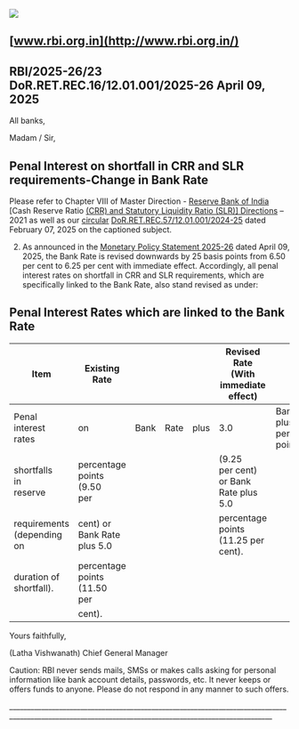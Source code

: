 ![](_page_0_Picture_0.jpeg)

## [www.rbi.org.in](http://www.rbi.org.in/)

## RBI/2025-26/23 DoR.RET.REC.16/12.01.001/2025-26 April 09, 2025

All banks,

Madam / Sir,

## **Penal Interest on shortfall in CRR and SLR requirements-Change in Bank Rate**

Please refer to Chapter VIII of Master Direction - [Reserve Bank of India](https://www.rbi.org.in/Scripts/BS_ViewMasDirections.aspx?id=12131) [Cash Reserve Ratio [\(CRR\) and Statutory Liquidity Ratio \(SLR\)\] Directions](https://www.rbi.org.in/Scripts/BS_ViewMasDirections.aspx?id=12131) – 2021 as well as our [circular](https://www.rbi.org.in/Scripts/NotificationUser.aspx?Id=12776&Mode=0)  [DoR.RET.REC.57/12.01.001/2024-25](https://www.rbi.org.in/Scripts/NotificationUser.aspx?Id=12776&Mode=0) dated February 07, 2025 on the captioned subject.

2. As announced in the [Monetary Policy Statement 2025-26](https://www.rbi.org.in/Scripts/BS_PressReleaseDisplay.aspx?prid=60176) dated April 09, 2025, the Bank Rate is revised downwards by 25 basis points from 6.50 per cent to 6.25 per cent with immediate effect. Accordingly, all penal interest rates on shortfall in CRR and SLR requirements, which are specifically linked to the Bank Rate, also stand revised as under:

## **Penal Interest Rates which are linked to the Bank Rate**

| Item                        | Existing Rate                   |      |      |      | Revised Rate<br>(With immediate effect)  |                                      |
|-----------------------------|---------------------------------|------|------|------|------------------------------------------|--------------------------------------|
| Penal<br>interest<br>rates  | on                              | Bank | Rate | plus | 3.0                                      | Bank Rate plus 3.0 percentage points |
| shortfalls<br>in<br>reserve | percentage points (9.50<br>per  |      |      |      | (9.25<br>per cent) or Bank Rate plus 5.0 |                                      |
| requirements (depending on  | cent) or Bank Rate plus 5.0     |      |      |      | percentage points (11.25 per cent).      |                                      |
| duration of shortfall).     | percentage points (11.50<br>per |      |      |      |                                          |                                      |
|                             | cent).                          |      |      |      |                                          |                                      |

Yours faithfully,

(Latha Vishwanath) Chief General Manager

Caution: RBI never sends mails, SMSs or makes calls asking for personal information like bank account details, passwords, etc. It never keeps or offers funds to anyone. Please do not respond in any manner to such offers.

\_\_\_\_\_\_\_\_\_\_\_\_\_\_\_\_\_\_\_\_\_\_\_\_\_\_\_\_\_\_\_\_\_\_\_\_\_\_\_\_\_\_\_\_\_\_\_\_\_\_\_\_\_\_\_\_\_\_\_\_\_\_\_\_\_\_\_\_\_\_\_\_\_\_\_\_\_\_\_\_\_\_\_\_\_\_\_\_\_\_\_\_\_\_\_\_\_\_\_\_\_\_\_\_\_\_\_\_\_\_\_\_\_\_\_\_\_\_\_\_\_\_\_\_\_\_\_\_\_\_\_\_\_\_\_\_\_\_\_\_\_\_\_\_\_\_\_\_\_\_\_\_